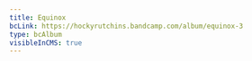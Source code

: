 ```yaml
---
title: Equinox
bcLink: https://hockyrutchins.bandcamp.com/album/equinox-3
type: bcAlbum
visibleInCMS: true
---
```

